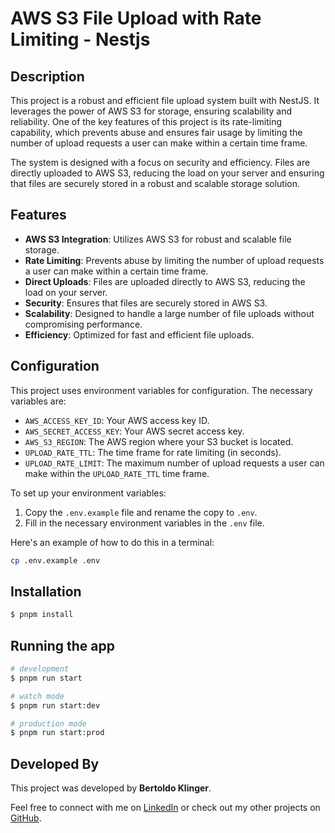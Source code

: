 

# AWS S3 File Upload with Rate Limiting - Nestjs 

## Description

This project is a robust and efficient file upload system built with NestJS. It leverages the power of AWS S3 for storage, ensuring scalability and reliability. One of the key features of this project is its rate-limiting capability, which prevents abuse and ensures fair usage by limiting the number of upload requests a user can make within a certain time frame.

The system is designed with a focus on security and efficiency. Files are directly uploaded to AWS S3, reducing the load on your server and ensuring that files are securely stored in a robust and scalable storage solution.

## Features

- **AWS S3 Integration**: Utilizes AWS S3 for robust and scalable file storage.
- **Rate Limiting**: Prevents abuse by limiting the number of upload requests a user can make within a certain time frame.
- **Direct Uploads**: Files are uploaded directly to AWS S3, reducing the load on your server.
- **Security**: Ensures that files are securely stored in AWS S3.
- **Scalability**: Designed to handle a large number of file uploads without compromising performance.
- **Efficiency**: Optimized for fast and efficient file uploads.

## Configuration

This project uses environment variables for configuration. The necessary variables are:

- `AWS_ACCESS_KEY_ID`: Your AWS access key ID.
- `AWS_SECRET_ACCESS_KEY`: Your AWS secret access key.
- `AWS_S3_REGION`: The AWS region where your S3 bucket is located.
- `UPLOAD_RATE_TTL`: The time frame for rate limiting (in seconds).
- `UPLOAD_RATE_LIMIT`: The maximum number of upload requests a user can make within the `UPLOAD_RATE_TTL` time frame.

To set up your environment variables:

1. Copy the `.env.example` file and rename the copy to `.env`.
2. Fill in the necessary environment variables in the `.env` file.

Here's an example of how to do this in a terminal:

```bash
cp .env.example .env
```

## Installation

```bash
$ pnpm install
```

## Running the app

```bash
# development
$ pnpm run start

# watch mode
$ pnpm run start:dev

# production mode
$ pnpm run start:prod
```

## Developed By

This project was developed by **Bertoldo Klinger**. 

Feel free to connect with me on [LinkedIn](https://www.linkedin.com/in/bertoldoklinger/) or check out my other projects on [GitHub](https://github.com/bertoldoklinger/).


